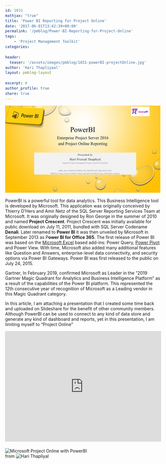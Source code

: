 ```yaml
---
id: 1031   
mathjax: "true"
title: 'Power BI Reporting for Project Online'
date: '2017-06-01T13:42:39+00:00'
permalink: '/pmblog/Power-BI-Reporting-for-Project-Online'
tags: 
    - 'Project Management Toolkit'
categories:
 
header:
  teaser: '/assets/images/pmblog/1031-powerBI-projectOnline.jpg'
author: 'Hari Thapliyaal'
layout: pmblog-layout 

excerpt: #
author_profile: true
share: true
---
```

![](/assets/images/pmblog/1031-powerBI-projectOnline.jpg)   

PowerBI is a powerful tool for data analytics. This Business Intelligence tool is developed by Microsoft. This application was originally conceived by Thierry D’Hers and Amir Netz of the SQL Server Reporting Services Team at Microsoft. It was originally designed by Ron George in the summer of 2010 and named **Project Crescent**. Project Crescent was initially available for public download on July 11, 2011, bundled with SQL Server Codename **Denali**. Later renamed to **Power BI** it was then unveiled by Microsoft in September 2013 as P**ower BI for Office 365**. The first release of Power BI was based on the [Microsoft Excel](https://en.wikipedia.org/wiki/Microsoft_Excel) based add-ins: Power Query, [Power Pivot](https://en.wikipedia.org/wiki/Power_Pivot) and Power View. With time, Microsoft also added many additional features like Question and Answers, enterprise-level data connectivity, and security options via Power BI Gateways. Power BI was first released to the public on July 24, 2015.

Gartner, In February 2019, confirmed Microsoft as Leader in the “2019 Gartner Magic Quadrant for Analytics and Business Intelligence Platform” as a result of the capabilities of the Power BI platform. This represented the 12th consecutive year of recognition of Microsoft as a Leading vendor in this Magic Quadrant category.

In this article, I am attaching a presentation that I created some time back and uploaded on Slideshare for the benefit of other community members. Although PowerBI can be used to connect to any kind of data store and generate any kind of dashboard and reports, yet in this presentation, I am limiting myself to “Project Online”

<iframe allowfullscreen="" frameborder="0" height="356" loading="lazy" marginheight="0" marginwidth="0" scrolling="no" src="https://www.slideshare.net/slideshow/embed_code/key/d8pgnpE7iBA8mL" style="border:1px solid #CCC; border-width:1px; margin-bottom:5px; max-width: 100%;" title="Microsoft Project Online with PowerBI" width="700"> </iframe> 

![Microsoft Project Online with PowerBI](https://www.slideshare.net/HariThapliyal/microsoft-project-online-with-powerbi)  
from ![Hari Thapliyal](https://www.slideshare.net/HariThapliyal)
